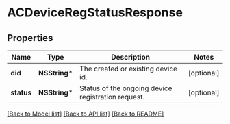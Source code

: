 # ACDeviceRegStatusResponse

## Properties
Name | Type | Description | Notes
------------ | ------------- | ------------- | -------------
**did** | **NSString*** | The created or existing device id. | [optional] 
**status** | **NSString*** | Status of the ongoing device registration request. | [optional] 

[[Back to Model list]](../README.md#documentation-for-models) [[Back to API list]](../README.md#documentation-for-api-endpoints) [[Back to README]](../README.md)


